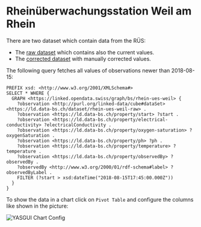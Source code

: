 # Rheinüberwachungsstation Weil am Rhein

There are two dataset which contain data from the RÜS:
 - The [raw dataset](https://ld.data-bs.ch/dataset/rhein-ues-weil-raw) which contains also the current values.
 - The [corrected dataset](https://ld.data-bs.ch/dataset/rhein-ues-weil-corrected) with manually corrected values.

The following query fetches all values of observations newer than 2018-08-15:

```sparql
PREFIX xsd: <http://www.w3.org/2001/XMLSchema#>
SELECT * WHERE {
  GRAPH <https://linked.opendata.swiss/graph/bs/rhein-ues-weil> {
    ?observation <http://purl.org/linked-data/cube#dataSet> <https://ld.data-bs.ch/dataset/rhein-ues-weil-raw> .
    ?observation <https://ld.data-bs.ch/property/start> ?start .
    ?observation <https://ld.data-bs.ch/property/electrical-conductivity> ?electricalConductivity .
    ?observation <https://ld.data-bs.ch/property/oxygen-saturation> ?oxygenSaturation .
    ?observation <https://ld.data-bs.ch/property/ph> ?ph .
    ?observation <https://ld.data-bs.ch/property/temperature> ?temperature .
    ?observation <https://ld.data-bs.ch/property/observedBy> ?observedBy .
    ?observedBy <http://www.w3.org/2000/01/rdf-schema#label> ?observedByLabel .
    FILTER (?start > xsd:dateTime("2018-08-15T17:45:00.000Z"))
  }
}
```

To show the data in a chart click on `Pivot Table` and configure the columns like shown in the picture:

![YASGUI Chart Config](https://cdn.rawgit.com/StataBS/ld-pipeline/master/examples/yasgui-chart-config-rhein-ues-weil.png)
